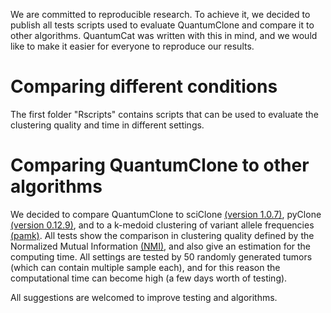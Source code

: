 We are committed to reproducible research. To achieve it, we decided to publish all tests scripts used to evaluate QuantumClone and compare it to other algorithms.
QuantumCat was written with this in mind, and we would like to make it easier for everyone to reproduce our results.

# Comparing different conditions
The first folder "Rscripts" contains scripts that can be used to evaluate the clustering quality and time in different settings.

# Comparing QuantumClone to other algorithms
We decided to compare QuantumClone to sciClone [(version 1.0.7)](https://github.com/genome/sciclone), pyClone [(version 0.12.9)](https://bitbucket.org/aroth85/pyclone/wiki/Home), and to a k-medoid clustering of variant allele frequencies [(pamk)](https://cran.r-project.org/web/packages/fpc/fpc.pdf).
All tests show the comparison in clustering quality defined by the Normalized Mutual Information [(NMI)](http://nlp.stanford.edu/IR-book/html/htmledition/evaluation-of-clustering-1.html), and also give an estimation for the computing time.
All settings are tested by 50 randomly generated tumors (which can contain multiple sample each), and for this reason the computational time can become high (a few days worth of testing).

All suggestions are welcomed to improve testing and algorithms.